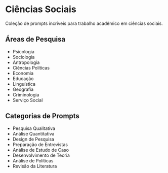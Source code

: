 # Ciências Sociais

Coleção de prompts incríveis para trabalho acadêmico em ciências sociais.

## Áreas de Pesquisa
- Psicologia
- Sociologia
- Antropologia
- Ciências Políticas
- Economia
- Educação
- Linguística
- Geografia
- Criminologia
- Serviço Social

## Categorias de Prompts
- Pesquisa Qualitativa
- Análise Quantitativa
- Design de Pesquisa
- Preparação de Entrevistas
- Análise de Estudo de Caso
- Desenvolvimento de Teoria
- Análise de Políticas
- Revisão da Literatura